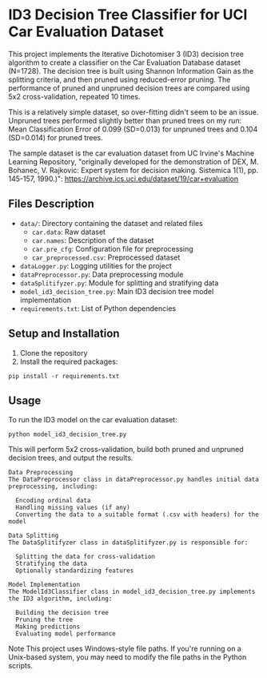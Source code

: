 # ID3 Decision Tree Classifier for UCI Car Evaluation Dataset

This project implements the Iterative Dichotomiser 3 (ID3) decision tree algorithm to create a classifier on the Car Evaluation Database dataset (N=1728). The decision tree is built using Shannon Information Gain as the splitting criteria, and then pruned using reduced-error pruning. The performance of pruned and unpruned decision trees are compared using 5x2 cross-validation, repeated 10 times. 

This is a relatively simple dataset, so over-fitting didn't seem to be an issue. Unpruned trees performed slightly better than pruned trees on my run: Mean Classification Error of  0.099 (SD=0.013) for unpruned trees and 0.104 (SD=0.014) for pruned trees. 

The sample dataset is the car evaluation dataset from UC Irvine's Machine Learning Repository, "originally developed for the demonstration of DEX, M. Bohanec, V. Rajkovic: Expert system for decision making. Sistemica 1(1), pp. 145-157, 1990.)":
https://archive.ics.uci.edu/dataset/19/car+evaluation

## Files Description

- `data/`: Directory containing the dataset and related files
  - `car.data`: Raw dataset
  - `car.names`: Description of the dataset
  - `car.pre_cfg`: Configuration file for preprocessing
  - `car_preprocessed.csv`: Preprocessed dataset
- `dataLogger.py`: Logging utilities for the project
- `dataPreprocessor.py`: Data preprocessing module
- `dataSplitifyzer.py`: Module for splitting and stratifying data
- `model_id3_decision_tree.py`: Main ID3 decision tree model implementation
- `requirements.txt`: List of Python dependencies

## Setup and Installation

1. Clone the repository
2. Install the required packages:
```
pip install -r requirements.txt
```
## Usage

To run the ID3 model on the car evaluation dataset:

```
python model_id3_decision_tree.py
```
This will perform 5x2 cross-validation, build both pruned and unpruned decision trees, and output the results.

```
Data Preprocessing
The DataPreprocessor class in dataPreprocessor.py handles initial data preprocessing, including:

  Encoding ordinal data
  Handling missing values (if any)
  Converting the data to a suitable format (.csv with headers) for the model

Data Splitting
The DataSplitifyzer class in dataSplitifyzer.py is responsible for:

  Splitting the data for cross-validation
  Stratifying the data
  Optionally standardizing features

Model Implementation
The ModelId3Classifier class in model_id3_decision_tree.py implements the ID3 algorithm, including:

  Building the decision tree
  Pruning the tree
  Making predictions
  Evaluating model performance
```
Note
This project uses Windows-style file paths. If you're running on a Unix-based system, you may need to modify the file paths in the Python scripts.
